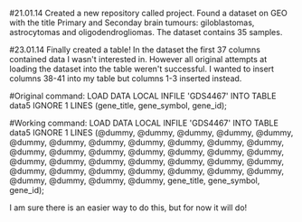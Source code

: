 #21.01.14 
Created a new repository called project.
Found a dataset on GEO with the title Primary and Seconday brain tumours: giloblastomas, astrocytomas and oligodendrogliomas.  The dataset contains 35 samples. 

#23.01.14
Finally created a table! In the dataset the 
first 37 columns contained data I wasn't interested in.
However all original attempts at loading the dataset 
into the table weren't successful.  I wanted to insert
columns 38-41 into my table but columns 1-3 inserted instead. 

#Original command: 
LOAD DATA LOCAL INFILE 'GDS4467' INTO TABLE data5 
IGNORE 1 LINES (gene_title, gene_symbol, gene_id);

#Working command: 
LOAD DATA LOCAL INFILE 'GDS4467' INTO TABLE data5 
IGNORE 1 LINES 
(@dummy, @dummy, @dummy, @dummy, @dummy, @dummy, 
@dummy, @dummy, @dummy, @dummy, @dummy, @dummy, 
@dummy, @dummy, @dummy, @dummy, @dummy, @dummy, 
@dummy, @dummy, @dummy, @dummy, @dummy, @dummy, 
@dummy, @dummy, @dummy, @dummy, @dummy, @dummy, 
@dummy, @dummy, @dummy, @dummy, @dummy, @dummy, 
@dummy, gene_title, gene_symbol, gene_id);

I am sure there is an easier way to do this, but for
now it will do!
